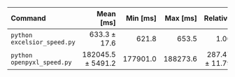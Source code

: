 | Command | Mean [ms] | Min [ms] | Max [ms] | Relative |
|:---|---:|---:|---:|---:|
| `python excelsior_speed.py` | 633.3 ± 17.6 | 621.8 | 653.5 | 1.00 |
| `python openpyxl_speed.py` | 182045.5 ± 5491.2 | 177901.0 | 188273.6 | 287.47 ± 11.79 |
